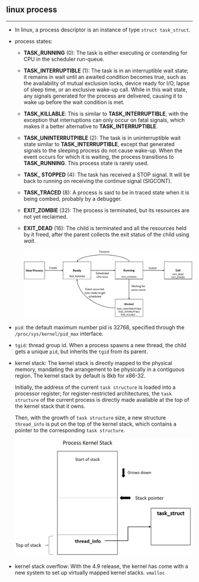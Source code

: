 ## linux process

---------------------

- In linux, a process descriptor is an instance of type `struct task_struct`.

- process states:

  - **TASK_RUNNING** (0): The task is either executing or contending for CPU in the scheduler run-queue.

  - **TASK_INTERRUPTIBLE** (1): The task is in an interruptible wait state; it remains in wait  until an awaited condition becomes true, such as the availability of  mutual exclusion locks, device ready for I/O, lapse of sleep time, or an exclusive wake-up call. While in this wait state, any signals generated for the process are delivered, causing it to wake up before the wait  condition is met.

  - **TASK_KILLABLE**: This is similar to **TASK_INTERRUPTIBLE**, with the exception that interruptions can only occur on fatal signals, which makes it a better alternative to **TASK_INTERRUPTIBLE**.

  - **TASK_UNINTERRUTPIBLE** (2): The task is in uninterruptible wait state similar to **TASK_INTERRUPTIBLE**, except that generated signals to the sleeping process do not cause  wake-up. When the event occurs for which it is waiting, the process  transitions to **TASK_RUNNING**. This process state is rarely used.

  - **TASK_ STOPPED** (4): The task has received a STOP signal. It will be back to running on receiving the continue signal (SIGCONT).

  - **TASK_TRACED** (8): A process is said to be in traced state when it is being combed, probably by a debugger.

  - **EXIT_ZOMBIE** (32): The process is terminated, but its resources are not yet reclaimed.

  - **EXIT_DEAD** (16): The child is terminated and all the resources held by it freed,  after the parent collects the exit status of the child using *wait*.

    ![](./linux-packt-photoes/process-states.jpeg)
  
 - `pid`: the default maximum number pid is 32768, specified through the `/proc/sys/kernel/pid_max` interface.

 - `tgid`: thread group id. When a process spawns a new thread, the child gets a unique `pid`, but inherits the `tgid` from its parent.

 - kernel stack: The kernel stack is directly mapped to the physical memory, mandating  the arrangement to be physically in a contiguous region. The kernel stack by default is 8kb for x86-32.

   Initially, the address of the current `task structure` is loaded into a processor register; for register-restricted architectures, the `task structure` of the current process is directly made available at the top of the kernel stack that it owns.

   Then, with the growth of `task structure`  size, a new structure `thread_info` is put on the top of the kernel stack, which contains a pointer to the corresponding `task structure`.

   ![](./linux-packt-photoes/process-kernel-stack.jpeg)

- kernel stack overflow: With the 4.9 release, the kernel has come with a new system to set up virtually mapped kernel stacks. `vmalloc`
